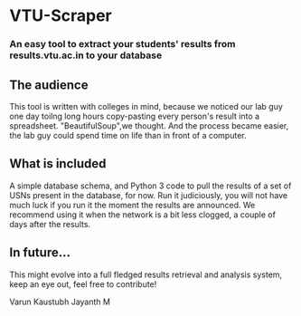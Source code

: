 # VTU-Scraper
### An easy tool to extract your students' results from results.vtu.ac.in to your database

## The audience
This tool is written with colleges in mind, because we noticed our lab guy one day toilng long hours copy-pasting every person's result into a spreadsheet. "BeautifulSoup",we thought. And the process became easier, the lab guy could spend time on life than in front of a computer.

## What is included
A simple database schema, and Python 3 code to pull the results of a set of USNs present in the database, for now. Run it judiciously, you will not have much luck if you run it the moment the results are announced. We recommend using it when the network is a bit less clogged, a couple of days after the results.

## In future...
This might evolve into a full fledged results retrieval and analysis system, keep an eye out, feel free to contribute!

Varun Kaustubh
Jayanth M
